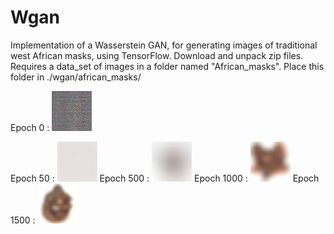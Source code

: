 # Wgan
Implementation of a Wasserstein GAN, for generating images of traditional west African masks, using TensorFlow.
 Download and unpack zip files.
 Requires a data_set of images in a folder named "African_masks".
 Place this folder in ./wgan/african_masks/

Epoch 0 :
![](output_images/epoch0(untrained).jpg)

Epoch 50 : ![](output_images/50.jpg) Epoch 500 : ![](output_images/epoch500.jpg) Epoch 1000 : ![](output_images/epoch%201000.jpg) Epoch 1500 : ![](output_images/epoch%201500.jpg)
